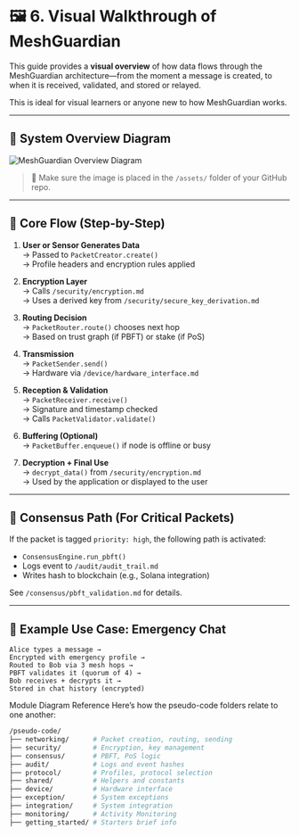 # 🖼️ 6. Visual Walkthrough of MeshGuardian

This guide provides a **visual overview** of how data flows through the MeshGuardian architecture—from the moment a message is created, to when it is received, validated, and stored or relayed.

This is ideal for visual learners or anyone new to how MeshGuardian works.

---

## 🧭 System Overview Diagram

![MeshGuardian Overview Diagram](/assets/system_overview.png)

> 📁 Make sure the image is placed in the `/assets/` folder of your GitHub repo.

---

## 🧩 Core Flow (Step-by-Step)

1. **User or Sensor Generates Data**  
   → Passed to `PacketCreator.create()`  
   → Profile headers and encryption rules applied

2. **Encryption Layer**  
   → Calls `/security/encryption.md`  
   → Uses a derived key from `/security/secure_key_derivation.md`

3. **Routing Decision**  
   → `PacketRouter.route()` chooses next hop  
   → Based on trust graph (if PBFT) or stake (if PoS)

4. **Transmission**  
   → `PacketSender.send()`  
   → Hardware via `/device/hardware_interface.md`

5. **Reception & Validation**  
   → `PacketReceiver.receive()`  
   → Signature and timestamp checked  
   → Calls `PacketValidator.validate()`

6. **Buffering (Optional)**  
   → `PacketBuffer.enqueue()` if node is offline or busy

7. **Decryption + Final Use**  
   → `decrypt_data()` from `/security/encryption.md`  
   → Used by the application or displayed to the user

---

## 🔁 Consensus Path (For Critical Packets)

If the packet is tagged `priority: high`, the following path is activated:

- `ConsensusEngine.run_pbft()`  
- Logs event to `/audit/audit_trail.md`  
- Writes hash to blockchain (e.g., Solana integration)

See `/consensus/pbft_validation.md` for details.

---

## 📡 Example Use Case: Emergency Chat

```plaintext
Alice types a message →
Encrypted with emergency profile →
Routed to Bob via 3 mesh hops →
PBFT validates it (quorum of 4) →
Bob receives + decrypts it →
Stored in chat history (encrypted)
```
Module Diagram Reference
Here’s how the pseudo-code folders relate to one another:
```bash
/pseudo-code/
├── networking/      # Packet creation, routing, sending
├── security/        # Encryption, key management
├── consensus/       # PBFT, PoS logic
├── audit/           # Logs and event hashes
├── protocol/        # Profiles, protocol selection
├── shared/          # Helpers and constants
├── device/          # Hardware interface
├── exception/       # System exceptions
├── integration/     # System integration
├── monitoring/      # Activity Monitoring
├── getting_started/ # Starters brief info

```
